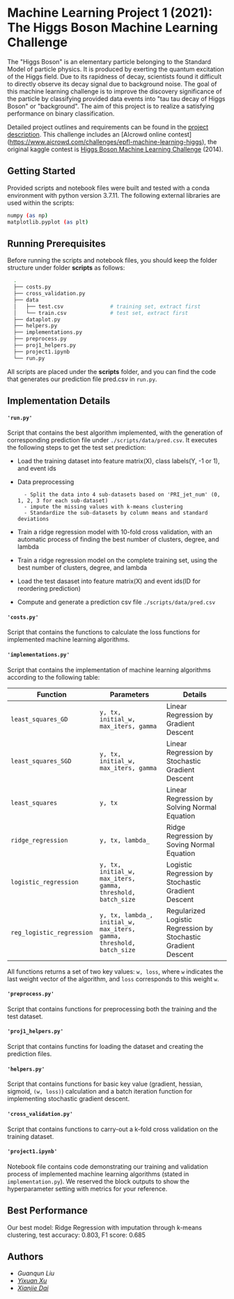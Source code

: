# Machine Learning Project 1 (2021): The Higgs Boson Machine Learning Challenge

The "Higgs Boson" is an elementary particle belonging to the Standard Model of particle physics. It is produced by exerting the quantum excitation of the Higgs field. Due to its rapidness of decay, scientists found it difficult to directly observe its decay signal due to background noise. The goal of this machine learning challenge is to improve the discovery significance of the particle by classifying provided data events into "tau tau decay of Higgs Boson" or "background". The aim of this project is to realize a satisfying performance on binary classification.

Detailed project outlines and requirements can be found in the [project description](./project1_description.pdf). This challenge includes an [AIcrowd online contest] (https://www.aicrowd.com/challenges/epfl-machine-learning-higgs), the original kaggle contest is [Higgs Boson Machine Learning Challenge](https://www.kaggle.com/c/higgs-boson) (2014).

## Getting Started
Provided scripts and notebook files were built and tested with a conda environment with python version 3.7.11. 
The following external libraries are used within the scripts:

```bash
numpy (as np)
matplotlib.pyplot (as plt)
```

## Running Prerequisites
Before running the scripts and notebook files, you should keep the folder structure under folder **scripts** as follows:

```bash
  .
  ├── costs.py
  ├── cross_validation.py
  ├── data
  │   ├── test.csv               # training set, extract first
  │   └── train.csv              # test set, extract first
  ├── dataplot.py
  ├── helpers.py
  ├── implementations.py
  ├── preprocess.py
  ├── proj1_helpers.py
  ├── project1.ipynb
  └── run.py
```

All scripts are placed under the **scripts** folder, and you can find the code that generates our prediction file pred.csv in `run.py`.


## Implementation Details

#### `'run.py'`
Script that contains the best algorithm implemented, with the generation of corresponding prediction file under `./scripts/data/pred.csv`. It executes the following steps to get the test set prediction:

* Load the training dataset into feature matrix(X), class labels(Y, -1 or 1), and event ids
* Data preprocessing
     
        - Split the data into 4 sub-datasets based on 'PRI_jet_num' (0, 1, 2, 3 for each sub-dataset)
        - impute the missing values with k-means clustering 
        - Standardize the sub-datasets by column means and standard deviations

* Train a ridge regression model with 10-fold cross validation, with an automatic process of finding the best number of clusters, degree, and lambda
* Train a ridge regression model on the complete training set, using the best number of clusters, degree, and lambda
* Load the test dasaset into feature matrix(X) and event ids(ID for reordering prediction)
* Compute and generate a prediction csv file `./scripts/data/pred.csv`


#### `'costs.py'`
Script that contains the functions to calculate the loss functions for implemented machine learning algorithms.


#### `'implementations.py'`
Script that contains the implementation of machine learning algorithms according to the following table:

| Function            | Parameters | Details |
|-------------------- |-----------|---------|
| `least_squares_GD`  | `y, tx, initial_w, max_iters, gamma`  | Linear Regression by Gradient Descent |
| `least_squares_SGD` | `y, tx, initial_w, max_iters, gamma`  | Linear Regression by Stochastic Gradient Descent |
| `least_squares`     | `y, tx` | Linear Regression by Solving Normal Equation |
| `ridge_regression`  | `y, tx, lambda_` | Ridge Regression by Soving Normal Equation |
| `logistic_regression`| `y, tx, initial_w, max_iters, gamma, threshold, batch_size` | Logistic Regression by Stochastic Gradient Descent |
| `reg_logistic_regression` | `y, tx, lambda_, initial_w, max_iters, gamma, threshold, batch_size` | Regularized Logistic Regression by Stochastic Gradient Descent |

All functions returns a set of two key values: `w, loss`, where `w` indicates the last weight vector of the algorithm, and `loss` corresponds to this weight `w`.


#### `'preprocess.py'`
Script that contains functions for preprocessing both the training and the test dataset. 


#### `'proj1_helpers.py'`
Script that contains functins for loading the dataset and creating the prediction files. 


#### `'helpers.py'`
Script that contains functions for basic key value (gradient, hessian, sigmoid, `(w, loss)`) calculation and a batch iteration function for implementing stochastic gradient descent.


#### `'cross_validation.py'`
Script that contains functions to carry-out a k-fold cross validation on the training dataset. 


#### `'project1.ipynb'`
Notebook file contains code demonstrating our training and validation process of implemented machine learning algorithms (stated in `implementation.py`). 
We reserved the block outputs to show the hyperparameter setting with metrics for your reference.


## Best Performance
Our best model: Ridge Regression with imputation through k-means clustering, test accuracy: 0.803, F1 score: 0.685


## Authors
* *Guanqun Liu*
* [*Yixuan Xu*](https://github.com/Alvorecer721)
* [*Xianjie Dai*](https://github.com/xianjiedai)
